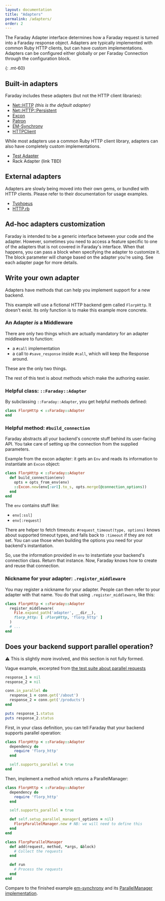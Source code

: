 ```yaml
---
layout: documentation
title: "Adapters"
permalink: /adapters/
order: 2
---
```


The Faraday Adapter interface determines how a Faraday request is turned into
a Faraday response object. Adapters are typically implemented with common Ruby
HTTP clients, but can have custom implementations. Adapters can be configured
either globally or per Faraday Connection through the configuration block.

{: .mt-60}
## Built-in adapters

Faraday includes these adapters (but not the HTTP client libraries):

* [Net::HTTP][net_http] _(this is the default adapter)_
* [Net::HTTP::Persistent][persistent]
* [Excon][excon]
* [Patron][patron]
* [EM-Synchrony][em-synchrony]
* [HTTPClient][httpclient]

While most adapters use a common Ruby HTTP client library, adapters can also
have completely custom implementations.

* [Test Adapter][testing]
* Rack Adapter (link TBD)

## External adapters

Adapters are slowly being moved into their own gems, or bundled with HTTP clients.
Please refer to their documentation for usage examples.

* [Typhoeus][typhoeus]
* [HTTP.rb][faraday-http]

## Ad-hoc adapters customization

Faraday is intended to be a generic interface between your code and the adapter.
However, sometimes you need to access a feature specific to one of the adapters that is not covered in Faraday's interface.
When that happens, you can pass a block when specifying the adapter to customize it.
The block parameter will change based on the adapter you're using. See each adapter page for more details.

## Write your own adapter

Adapters have methods that can help you implement support for a new backend.

This example will use a fictional HTTP backend gem called `FlorpHttp`. It doesn't
exist. Its only function is to make this example more concrete.

### An Adapter _is_ a Middleware

There are only two things which are actually mandatory for an adapter middleware to function:

- a `#call` implementation
- a call to `#save_response` inside `#call`, which will keep the Response around.

These are the only two things.

The rest of this text is about methods which make the authoring easier.

### Helpful class: `::Faraday::Adapter`

By subclassing `::Faraday::Adapter`, you get helpful methods defined:

```ruby
class FlorpHttp < ::Faraday::Adapter
end
```

### Helpful method: `#build_connection`

Faraday abstracts all your backend's concrete stuff behind its user-facing API.
You take care of setting up the connection from the supplied parameters.

Example from the excon adapter: it gets an `Env` and reads its information
to instantiate an `Excon` object:

```ruby
class FlorpHttp < ::Faraday::Adapter
  def build_connection(env)
    opts = opts_from_env(env)
    ::Excon.new(env[:url].to_s, opts.merge(@connection_options))
  end
end
```

The `env` contains stuff like:

- `env[:ssl]`
- `env[:request]`

There are helper to fetch timeouts: `#request_timeout(type, options)` knows
about supported timeout types, and falls back to `:timeout` if they are not set.
You can use those when building the options you need for your backend's instantiation.

So, use the information provided in `env` to instantiate your backend's connection class.
Return that instance. Now, Faraday knows how to create and reuse that connection.

### Nickname for your adapter: `.register_middleware`

You may register a nickname for your adapter. People can then refer to your adapter with that name.
You do that using `.register_middleware`, like this:

```ruby
class FlorpHttp < ::Faraday::Adapter
  register_middleware(
    File.expand_path('adapter', __dir__),
    florp_http: [ :FlorpHttp, 'florp_http' ]
  )
  # ...
end
```

## Does your backend support parallel operation?

:warning: This is slightly more involved, and this section is not fully formed.

Vague example, excerpted from [the test suite about parallel requests](https://github.com/lostisland/faraday/blob/master/spec/support/shared_examples/request_method.rb#L179)

```ruby
response_1 = nil
response_2 = nil

conn.in_parallel do
  response_1 = conn.get('/about')
  response_2 = conn.get('/products')
end

puts response_1.status
puts response_2.status
```

First, in your class definition, you can tell Faraday that your backend supports parallel operation:

```ruby
class FlorpHttp < ::Faraday::Adapter
  dependency do
    require 'florp_http'
  end

  self.supports_parallel = true
end
```

Then, implement a method which returns a ParallelManager:

```ruby
class FlorpHttp < ::Faraday::Adapter
  dependency do
    require 'florp_http'
  end

  self.supports_parallel = true

  def self.setup_parallel_manager(_options = nil)
    FlorpParallelManager.new # NB: we will need to define this
  end
end

class FlorpParallelManager
  def add(request, method, *args, &block)
    # Collect the requests
  end

  def run
    # Process the requests
  end
end
```

Compare to the finished example [em-synchrony](https://github.com/lostisland/faraday/blob/master/lib/faraday/adapter/em_synchrony.rb) and its [ParallelManager implementation](https://github.com/lostisland/faraday/blob/master/lib/faraday/adapter/em_synchrony/parallel_manager.rb).

[net_http]:     ./net-http
[persistent]:   ./net-http-persistent
[excon]:        ./excon
[patron]:       ./patron
[em-synchrony]: ./em-synchrony
[httpclient]:   ./httpclient
[typhoeus]:     https://github.com/typhoeus/typhoeus/blob/master/lib/typhoeus/adapters/faraday.rb
[faraday-http]: https://github.com/lostisland/faraday-http
[testing]:      ./testing
